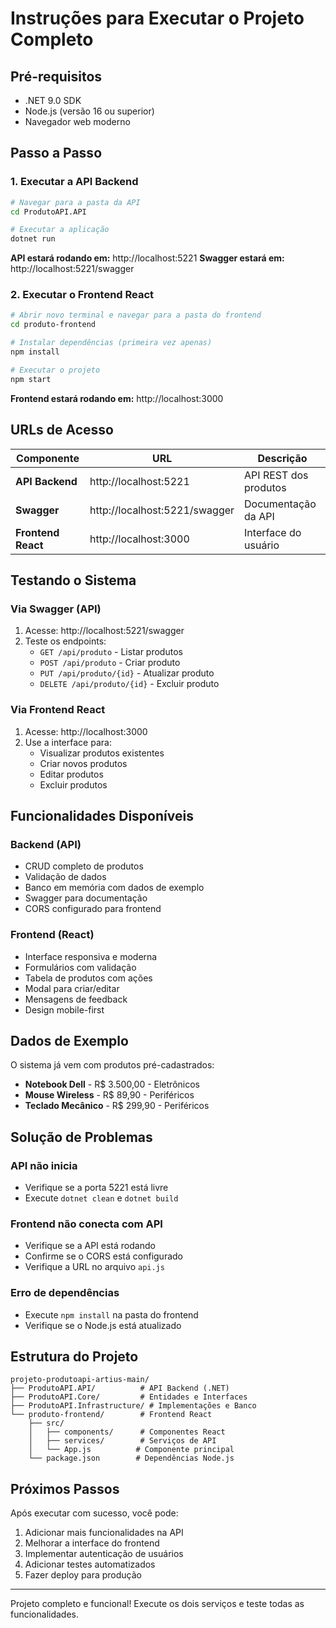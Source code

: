 # Instruções para Executar o Projeto Completo

## Pré-requisitos
- .NET 9.0 SDK
- Node.js (versão 16 ou superior)
- Navegador web moderno

## Passo a Passo

### 1. **Executar a API Backend**
```bash
# Navegar para a pasta da API
cd ProdutoAPI.API

# Executar a aplicação
dotnet run
```

**API estará rodando em:** http://localhost:5221
**Swagger estará em:** http://localhost:5221/swagger

### 2. **Executar o Frontend React**
```bash
# Abrir novo terminal e navegar para a pasta do frontend
cd produto-frontend

# Instalar dependências (primeira vez apenas)
npm install

# Executar o projeto
npm start
```

**Frontend estará rodando em:** http://localhost:3000

## URLs de Acesso

| Componente | URL | Descrição |
|------------|-----|-----------|
| **API Backend** | http://localhost:5221 | API REST dos produtos |
| **Swagger** | http://localhost:5221/swagger | Documentação da API |
| **Frontend React** | http://localhost:3000 | Interface do usuário |

## Testando o Sistema

### **Via Swagger (API)**
1. Acesse: http://localhost:5221/swagger
2. Teste os endpoints:
   - `GET /api/produto` - Listar produtos
   - `POST /api/produto` - Criar produto
   - `PUT /api/produto/{id}` - Atualizar produto
   - `DELETE /api/produto/{id}` - Excluir produto

### **Via Frontend React**
1. Acesse: http://localhost:3000
2. Use a interface para:
   - Visualizar produtos existentes
   - Criar novos produtos
   - Editar produtos
   - Excluir produtos

## Funcionalidades Disponíveis

### **Backend (API)**
- CRUD completo de produtos
- Validação de dados
- Banco em memória com dados de exemplo
- Swagger para documentação
- CORS configurado para frontend

### **Frontend (React)**
- Interface responsiva e moderna
- Formulários com validação
- Tabela de produtos com ações
- Modal para criar/editar
- Mensagens de feedback
- Design mobile-first

## Dados de Exemplo

O sistema já vem com produtos pré-cadastrados:
- **Notebook Dell** - R$ 3.500,00 - Eletrônicos
- **Mouse Wireless** - R$ 89,90 - Periféricos  
- **Teclado Mecânico** - R$ 299,90 - Periféricos

## Solução de Problemas

### **API não inicia**
- Verifique se a porta 5221 está livre
- Execute `dotnet clean` e `dotnet build`

### **Frontend não conecta com API**
- Verifique se a API está rodando
- Confirme se o CORS está configurado
- Verifique a URL no arquivo `api.js`

### **Erro de dependências**
- Execute `npm install` na pasta do frontend
- Verifique se o Node.js está atualizado

## Estrutura do Projeto

```
projeto-produtoapi-artius-main/
├── ProdutoAPI.API/          # API Backend (.NET)
├── ProdutoAPI.Core/         # Entidades e Interfaces
├── ProdutoAPI.Infrastructure/ # Implementações e Banco
└── produto-frontend/        # Frontend React
    ├── src/
    │   ├── components/      # Componentes React
    │   ├── services/        # Serviços de API
    │   └── App.js          # Componente principal
    └── package.json        # Dependências Node.js
```

## Próximos Passos

Após executar com sucesso, você pode:
1. Adicionar mais funcionalidades na API
2. Melhorar a interface do frontend
3. Implementar autenticação de usuários
4. Adicionar testes automatizados
5. Fazer deploy para produção

---

Projeto completo e funcional! 
Execute os dois serviços e teste todas as funcionalidades. 